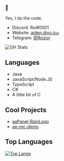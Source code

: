 ### :wave:
Yes, I do the code.  
- Discord: Roi#0001
- Website: [aiden.dino.icu](https://aiden.dino.icu)
- Telegram: [@Roizor](https://t.me/Roizor)

![GH Stats](https://github-readme-stats.vercel.app/api?username=roizor)


## Languages
- Java
- JavaScript/Node.JS
- TypeScript
- C#
- A little bit of C

## Cool Projects
- [aaPanel-RainLoop](https://github.com/Roizor/aaPanel-RainLoop)
- [ap-mc-demo](https://github.com/Roizor/ap-mc-demo)

## Top Languages
[![Top Langs](https://github-readme-stats.vercel.app/api/top-langs/?username=Roizor)](https://github.com/anuraghazra/github-readme-stats)
